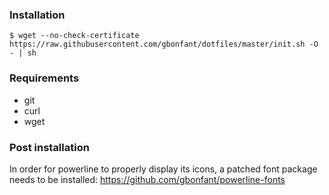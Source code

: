 ### Installation

``$ wget --no-check-certificate https://raw.githubusercontent.com/gbonfant/dotfiles/master/init.sh -O - | sh``


### Requirements

* git
* curl
* wget

### Post installation

In order for powerline to properly display its icons, a patched font package needs to be installed: https://github.com/gbonfant/powerline-fonts
